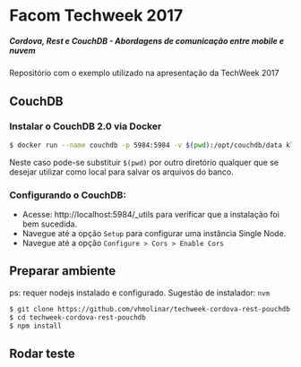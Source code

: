 # Facom Techweek 2017
##### Cordova, Rest e CouchDB - Abordagens de comunicação entre mobile e nuvem

Repositório com o exemplo utilizado na apresentação da TechWeek 2017

## CouchDB
### Instalar o CouchDB 2.0 via Docker
```sh
$ docker run --name couchdb -p 5984:5984 -v $(pwd):/opt/couchdb/data klaemo/couchdb
```

Neste caso pode-se substituir ``$(pwd)`` por outro diretório qualquer que se desejar utilizar como local para salvar os arquivos do banco.

### Configurando o CouchDB:

  - Acesse: http://localhost:5984/_utils para verificar que a instalação foi bem sucedida.
  - Navegue até a opção ``Setup`` para configurar uma instância Single Node.
  - Navegue até a opção ``Configure > Cors > Enable Cors``

## Preparar ambiente
ps: requer nodejs instalado e configurado. Sugestão de instalador: ``nvm``

```sh
$ git clone https://github.com/vhmolinar/techweek-cordova-rest-pouchdb.git
$ cd techweek-cordova-rest-pouchdb
$ npm install
```

## Rodar teste
```sh

```
